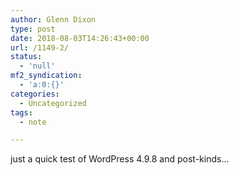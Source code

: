 ```yaml
---
author: Glenn Dixon
type: post
date: 2018-08-03T14:26:43+00:00
url: /1149-2/
status:
  - 'null'
mf2_syndication:
  - 'a:0:{}'
categories:
  - Uncategorized
tags:
  - note

---
```

just a quick test of WordPress 4.9.8 and post-kinds&#8230;